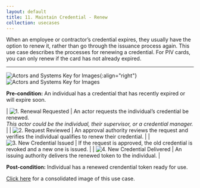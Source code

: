 ```yaml
---
layout: default
title: 11. Maintain Credential - Renew
collection: usecases
---
```


When an employee or contractor’s credential expires, they usually have the option to renew it, rather than go through the issuance process again. This use case describes the processes for renewing a credential.
For PIV cards, you can only renew if the card has not already expired.

---

![Actors and Systems Key for Images](/img/usecases/clabelmaintain.png){:align="right"}
![Actors and Systems Key for Images](/img/usecases/renewkey.png)

**Pre-condition:** An individual has a credential that has recently expired or will expire soon.

| ![1. Renewal Requested](/img/usecases/renew1.png)  | An actor requests the individual’s credential be renewed. <br/><em> This actor could be the individual, their supervisor, or a credential manager.</em> |
| ![2. Request Reviewed](/img/usecases/renew2.png)  | An approval authority reviews the request and verifies the individual qualifies to renew their credential. |
| ![3. New Credential Issued](/img/usecases/renew3.png)  | If the request is approved, the old credential is revoked and a new one is issued. |
| ![4. New Credential Delivered](/img/usecases/renew4.png)  | An issuing authority delivers the renewed token to the individual. |

**Post-condition:** Individual has a renewed crendential token ready for use.

[Click here](/img/Renew.png) for a consolidated image of this use case.

